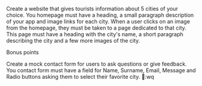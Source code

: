 Create a website that gives tourists information about 5 cities of your choice.
You homepage must have a heading, a small paragraph description of your app and image links for each city.
When a user clicks on an image from the homepage, they must be taken to a page dedicated to that city. This page must have a heading with the city's name, a short paragraph describing the city and a few more images of the city.

Bonus points

Create a mock contact form for users to ask questions or give feedback.
You contact form must have a field for Name, Surname, Email, Message and Radio buttons asking them to select their favorite city.
:wq





